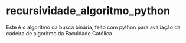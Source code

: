 # recursividade_algoritmo_python

Este é o algoritmo da busca binária, feito com python para avaliação da cadeira de algoritmo da Faculdade Católica
